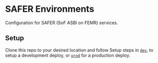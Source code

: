 # SAFER Environments
Configuration for SAFER (SoF ASBI on FEMR) services.


## Setup
Clone this repo to your desired location and follow Setup steps in [`dev`](./dev/README.md), to setup a development deploy, or [`prod`](./prod/README.md) for a production deploy.
